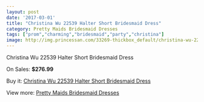 ```yaml
---
layout: post
date: '2017-03-01'
title: "Christina Wu 22539 Halter Short Bridesmaid Dress"
category: Pretty Maids Bridesmaid Dresses
tags: ["prom","charming","bridesmaid","party","christina"]
image: http://img.princessan.com/33269-thickbox_default/christina-wu-22539-halter-short-bridesmaid-dress.jpg
---
```

Christina Wu 22539 Halter Short Bridesmaid Dress

On Sales: **$276.99**
<a href="https://www.princessan.com/en/15431-christina-wu-22539-halter-short-bridesmaid-dress.html"><amp-img layout="responsive" width="600" height="600" src="//img.princessan.com/33269-thickbox_default/christina-wu-22539-halter-short-bridesmaid-dress.jpg" alt="Christina Wu 22539 Halter Short Bridesmaid Dress 0" /></a>

Buy it: [Christina Wu 22539 Halter Short Bridesmaid Dress](https://www.princessan.com/en/15431-christina-wu-22539-halter-short-bridesmaid-dress.html "Christina Wu 22539 Halter Short Bridesmaid Dress")

View more: [Pretty Maids Bridesmaid Dresses](https://www.princessan.com/en/112- "Pretty Maids Bridesmaid Dresses")